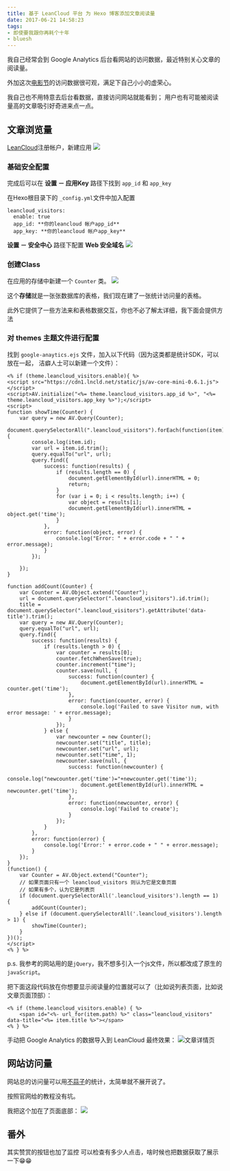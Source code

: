 ```yaml
---
title: 基于 LeanCloud 平台 为 Hexo 博客添加文章阅读量
date: 2017-06-21 14:58:23
tags:
- 即使要我跟你再耗个十年
- bluesh
---
```

我自己经常会到 Google Analytics 后台看网站的访问数据，最近特别关心文章的阅读量。

外加这次[电影节](/blog/2017/06/09/2017上海电影节排片（官方改良版）/)的访问数据很可观，满足下自己小小的虚荣心。

我自己也不用特意去后台看数据，直接访问网站就能看到；
用户也有可能被阅读量高的文章吸引好奇进来点一点。


## 文章浏览量
[LeanCloud](https://leancloud.cn/)注册帐户，新建应用
<img src="/blog/images/blog/2017/0621_1.png" class="full-img">

### 基础安全配置

完成后可以在 **设置 － 应用Key** 路径下找到 `app_id` 和 `app_key`


在Hexo根目录下的 `_config.yml`文件中加入配置
```
leancloud_visitors:
  enable: true
  app_id: **你的leancloud 帐户app_id**
  app_key: **你的leancloud 帐户app_key**
```

**设置 － 安全中心** 路径下配置 **Web 安全域名**
<img src="/blog/images/blog/2017/0621_3.png" class="full-img">


### 创建Class

在应用的存储中新建一个 `Counter` 类。
<img src="/blog/images/blog/2017/0621_2.png" class="full-img">

这个**存储**就是一张张数据库的表格，我们现在建了一张统计访问量的表格。

此外它提供了一些方法来和表格数据交互，你也不必了解太详细，我下面会提供方法


### 对 themes 主题文件进行配置

找到 `google-anaytics.ejs` 文件，加入以下代码（因为这类都是统计SDK，可以放在一起，
洁癖人士可以新建一个文件）：
```
<% if (theme.leancloud_visitors.enable){ %>
<script src="https://cdn1.lncld.net/static/js/av-core-mini-0.6.1.js"></script>
<script>AV.initialize("<%= theme.leancloud_visitors.app_id %>", "<%= theme.leancloud_visitors.app_key %>");</script>
<script>
function showTime(Counter) {
    var query = new AV.Query(Counter);
    document.querySelectorAll(".leancloud_visitors").forEach(function(item) {
        console.log(item.id);
        var url = item.id.trim();
        query.equalTo("url", url);
        query.find({
            success: function(results) {
                if (results.length == 0) {
                    document.getElementById(url).innerHTML = 0;
                    return;
                }
                for (var i = 0; i < results.length; i++) {
                    var object = results[i];
                    document.getElementById(url).innerHTML = object.get('time');
                }
            },
            error: function(object, error) {
                console.log("Error: " + error.code + " " + error.message);
            }
        });

    });
}

function addCount(Counter) {
    var Counter = AV.Object.extend("Counter");
    url = document.querySelector(".leancloud_visitors").id.trim();
    title = document.querySelector(".leancloud_visitors").getAttribute('data-title').trim();
    var query = new AV.Query(Counter);
    query.equalTo("url", url);
    query.find({
        success: function(results) {
            if (results.length > 0) {
                var counter = results[0];
                counter.fetchWhenSave(true);
                counter.increment("time");
                counter.save(null, {
                    success: function(counter) {
                        document.getElementById(url).innerHTML = counter.get('time');
                    },
                    error: function(counter, error) {
                        console.log('Failed to save Visitor num, with error message: ' + error.message);
                    }
                });
            } else {
                var newcounter = new Counter();
                newcounter.set("title", title);
                newcounter.set("url", url);
                newcounter.set("time", 1);
                newcounter.save(null, {
                    success: function(newcounter) {
                        console.log("newcounter.get('time')="+newcounter.get('time'));
                        document.getElementById(url).innerHTML = newcounter.get('time');
                    },
                    error: function(newcounter, error) {
                        console.log('Failed to create');
                    }
                });
            }
        },
        error: function(error) {
            console.log('Error:' + error.code + " " + error.message);
        }
    });
}
(function() {
    var Counter = AV.Object.extend("Counter");
    // 如果页面只有一个 leancloud_visitors 则认为它是文章页面
    // 如果有多个，认为它是列表页
    if (document.querySelectorAll('.leancloud_visitors').length == 1) {
        addCount(Counter);
    } else if (document.querySelectorAll('.leancloud_visitors').length > 1) {
        showTime(Counter);
    }
})();
</script>
<% } %>
```

p.s. 我参考的网站用的是`jQuery`，我不想多引入一个js文件，所以都改成了原生的 `javaScript`。

把下面这段代码放在你想要显示阅读量的位置就可以了（比如说列表页面，比如说文章页面顶部）：
```
<% if (theme.leancloud_visitors.enable) { %>
    <span id="<%- url_for(item.path) %>" class="leancloud_visitors" data-title="<%= item.title %>"></span>
<% } %>
```
手动把 Google Analytics 的数据导入到 LeanCloud
最终效果：
<img src="/blog/images/blog/2017/0621_6.png" alt="文章详情页" class="full-img">



## 网站访问量
网站总的访问量可以用[不蒜子](http://busuanzi.ibruce.info/)的统计，太简单就不展开说了。

按照官网给的教程没有坑。

我把这个加在了页面底部：
<img src="/blog/images/blog/2017/0621_4.png" class="full-img">

## 番外

其实赞赏的按钮也加了监控
可以检查有多少人点击，啥时候也把数据获取了展示一下😁😁
